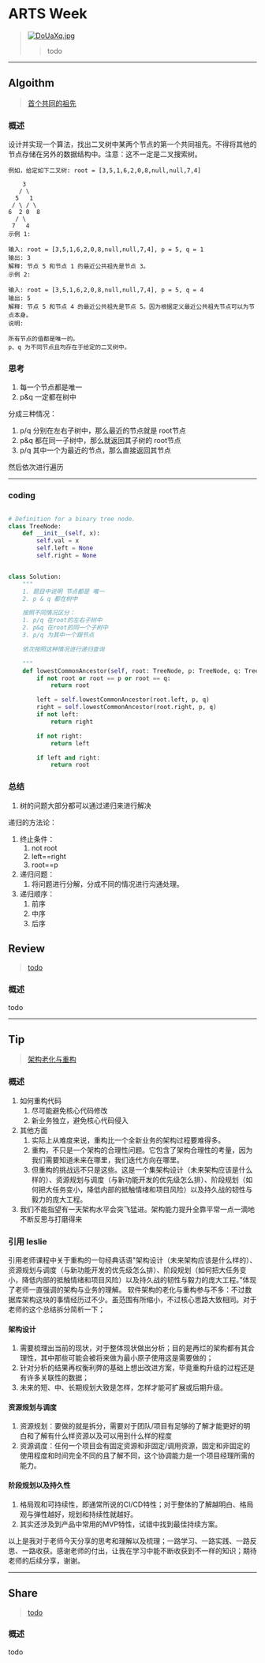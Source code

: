 # ARTS Week 
>[![DoUaXq.jpg](https://s3.ax1x.com/2020/12/02/DoUaXq.jpg)](https://imgchr.com/i/DoUaXq)
>> todo

***
## Algoithm
>[首个共同的祖先](https://leetcode-cn.com/problems/first-common-ancestor-lcci)

### 概述
设计并实现一个算法，找出二叉树中某两个节点的第一个共同祖先。不得将其他的节点存储在另外的数据结构中。注意：这不一定是二叉搜索树。

    例如，给定如下二叉树: root = [3,5,1,6,2,0,8,null,null,7,4]
    
        3
       / \
      5   1
     / \ / \
    6  2 0  8
      / \
     7   4
    示例 1:
    
    输入: root = [3,5,1,6,2,0,8,null,null,7,4], p = 5, q = 1
    输出: 3
    解释: 节点 5 和节点 1 的最近公共祖先是节点 3。
    示例 2:
    
    输入: root = [3,5,1,6,2,0,8,null,null,7,4], p = 5, q = 4
    输出: 5
    解释: 节点 5 和节点 4 的最近公共祖先是节点 5。因为根据定义最近公共祖先节点可以为节点本身。
    说明:
    
    所有节点的值都是唯一的。
    p、q 为不同节点且均存在于给定的二叉树中。

### 思考
1. 每一个节点都是唯一
2. p&q 一定都在树中

分成三种情况：
1. p/q 分别在左右子树中，那么最近的节点就是 root节点
2. p&q 都在同一子树中，那么就返回其子树的 root节点
3. p/q 其中一个为最近的节点，那么直接返回其节点

然后依次进行遍历
***

### coding

```python

# Definition for a binary tree node.
class TreeNode:
    def __init__(self, x):
        self.val = x
        self.left = None
        self.right = None


class Solution:
    """
    1. 题目中说明 节点都是 唯一
    2. p & q 都在树中

    按照不同情况区分：
    1. p/q 在root的左右子树中
    2. p&q 在root的同一个子树中
    3. p/q 为其中一个跟节点

    依次按照这种情况进行递归查询

    """
    def lowestCommonAncestor(self, root: TreeNode, p: TreeNode, q: TreeNode) -> TreeNode:
        if not root or root == p or root == q:
            return root

        left = self.lowestCommonAncestor(root.left, p, q)
        right = self.lowestCommonAncestor(root.right, p, q)
        if not left:
            return right

        if not right:
            return left

        if left and right:
            return root

```

### 总结
1. 树的问题大部分都可以通过递归来进行解决

递归的方法论：
1. 终止条件：
    1. not root
    2. left==right 
    3. root==p
2. 递归问题：
    1. 将问题进行分解，分成不同的情况进行沟通处理。
3. 递归顺序：
    1. 前序
    2. 中序
    3. 后序

## Review
>[todo]()

### 概述
todo 


***
## Tip
>[架构老化与重构](https://time.geekbang.org/column/article/180396)

### 概述
1. 如何重构代码
    1. 尽可能避免核心代码修改
    2. 新业务独立，避免核心代码侵入
2. 其他方面
    1. 实际上从难度来说，重构比一个全新业务的架构过程要难得多。
    2. 重构，不只是一个架构的合理性问题。它包含了架构合理性的考量，因为我们需要知道未来在哪里，我们迭代方向在哪里。
    3. 但重构的挑战远不只是这些。这是一个集架构设计（未来架构应该是什么样的）、资源规划与调度（与新功能开发的优先级怎么排）、阶段规划（如何把大任务变小，降低内部的抵触情绪和项目风险）以及持久战的韧性与毅力的庞大工程。
3. 我们不能指望有一天架构水平会突飞猛进。架构能力提升全靠平常一点一滴地不断反思与打磨得来

### 引用 leslie 

引用老师课程中关于重构的一句经典话语"架构设计（未来架构应该是什么样的）、资源规划与调度（与新功能开发的优先级怎么排）、阶段规划（如何把大任务变小，降低内部的抵触情绪和项目风险）以及持久战的韧性与毅力的庞大工程。”体现了老师一直强调的架构与业务的理解。
软件架构的老化与重构参与不多：不过数据库架构这块的事情经历过不少。虽范围有所缩小，不过核心思路大致相同。对于老师的这个总结拆分简析一下；
#### 架构设计
1. 需要梳理出当前的现状，对于整体现状做出分析；目的是再烂的架构都有其合理性，其中那些可能会被将来做为最小原子使用这是需要做的；
2. 针对分析的结果再权衡利弊的基础上想出改进方案，毕竟重构升级的过程还是有许多关联性的数据；
3. 未来的短、中、长期规划大致是怎样，怎样才能可扩展或后期升级。
#### 资源规划与调度
1. 资源规划：要做的就是拆分，需要对于团队/项目有足够的了解才能更好的明白和了解有什么样资源以及可以用到什么样的程度
2. 资源调度：任何一个项目会有固定资源和非固定/调用资源，固定和非固定的使用程度和时间完全不同的且了解不同，这个协调能力是一个项目经理所需的能力。
#### 阶段规划以及持久性
1. 格局观和可持续性，即通常所说的CI/CD特性；对于整体的了解越明白、格局观与弹性越好，规划和持续性就越好。
2. 其实还涉及到产品中常用的MVP特性，试错中找到最佳持续方案。


以上是我对于老师今天分享的思考和理解以及梳理；一路学习、一路实践、一路反思、一路收获。感谢老师的付出，让我在学习中能不断收获到不一样的知识；期待老师的后续分享，谢谢。


***
## Share
>[todo]()

### 概述
todo  